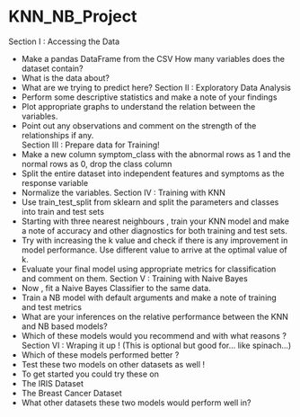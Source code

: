 # KNN_NB_Project


Section I : Accessing the Data<br>
- Make a pandas DataFrame from the CSV
 How many variables does the dataset contain?
- What is the data about?
- What are we trying to predict here?
Section II : Exploratory Data Analysis
- Perform some descriptive statistics and make a note of your findings
- Plot appropriate graphs to understand the relation between the variables.
- Point out any observations and comment on the strength of the relationships if any.<br>
Section III : Prepare data for Training!
- Make a new column symptom_class with the abnormal rows as 1 and the normal rows as 0, drop the class column
- Split the entire dataset into independent features and symptoms as the response variable
- Normalize the variables.
Section IV : Training with KNN<br>
- Use train_test_split from sklearn and split the parameters and classes into train and test sets
- Starting with three nearest neighbours , train your KNN model and make a note of accuracy and other diagnostics for both training and test sets.
- Try with increasing the k value and check if there is any improvement in model performance. Use different value to arrive at the optimal value of k.
- Evaluate your final model using appropriate metrics for classification and comment on them.
Section V : Training with Naive Bayes<br>
- Now , fit a Naive Bayes Classifier to the same data.
- Train a NB model with default arguments and make a note of training and test metrics
- What are your inferences on the relative performance between the KNN and NB based models?
- Which of these models would you recommend and with what reasons ?
Section VI : Wraping it up ! (This is optional but good for... like spinach...)<br>
- Which of these models performed better ?
- Test these two models on other datasets as well !
- To get started you could try these on
- The IRIS Dataset
- The Breast Cancer Dataset
- What other datasets these two models would perform well in?
